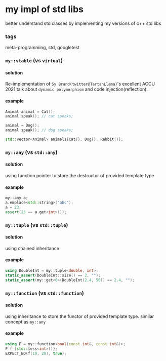 # my impl of std libs
better understand std classes by implementing my versions of c++ std libs

### tags
meta-programming, std, googletest

### `my::vtable` (vs `virtual`)
#### solution
Re-implementation of `Sy Brand(twitter@TartanLlama)`'s excellent ACCU 2021 talk
about `dynamic polymorphism` and code injection(reflection).
#### example
```c++
Animal animal = Cat();
animal.speak(); // cat speaks;

animal = Dog();
animal.speak(); // dog speaks;

std::vector<Animal> animals{Cat{}, Dog{}, Rabbit()};
```

### `my::any` (vs `std::any`)
#### solution
using function pointer to store the destructor of provided template type
#### example
```c++
my::any a;
a.emplace<std::string>("abc");
a = 23;
assert(23 == a.get<int>());
```

### `my::tuple` (vs `std::tuple`)
#### solution
using chained inheritance
#### example
```c++
using DoubleInt = my::tuple<double, int>;
static_assert(DoubleInt::size() == 2, "");
static_assert(my::get<0>(DoubleInt(2.4, 50)) == 2.4, "");
```

### `my::function` (vs `std::function`)
#### solution
using inheritance to store the functor of provided template type. similar
concept as `my::any`
#### example
```c++
using F = my::function<bool(const int&, const int&)>;
F f {std::less<int>()};
EXPECT_EQ(f(10, 20), true);
```

